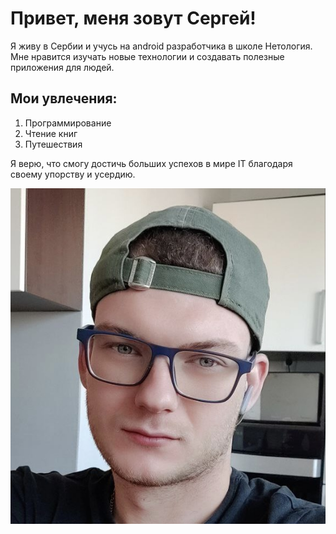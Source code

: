 # Привет, меня зовут Сергей!
 Я живу в Сербии и учусь на android разработчика в школе Нетология. Мне нравится изучать новые технологии и создавать полезные приложения для людей.

## Мои увлечения:

1. Программирование
2. Чтение книг
3. Путешествия
   
Я верю, что смогу достичь больших успехов в мире IT благодаря своему упорству и усердию.

![Alt text](IMG_0098%202.jpg)


